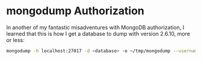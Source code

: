 # mongodump Authorization

In another of my fantastic misadventures with MongoDB authorization, I learned
that this is how I get a database to dump with version 2.6.10, more or less:

```bash
mongodump -h localhost:27017 -d <database> -o ~/tmp/mongodump --username admin --password '' --authenticationDatabase admin
```
